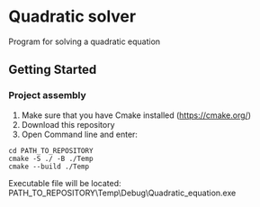# Quadratic solver
Program for solving a quadratic equation

## Getting Started

### Project assembly
1. Make sure that you have Cmake installed (https://cmake.org/)
2. Download this repository
3. Open Command line and enter:
```
cd PATH_TO_REPOSITORY
cmake -S ./ -B ./Temp
cmake --build ./Temp
```
Executable file will be located: PATH_TO_REPOSITORY\Temp\Debug\Quadratic_equation.exe
